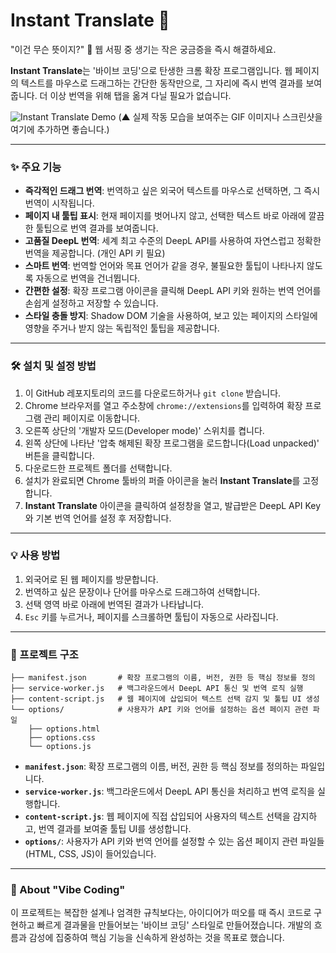 # Instant Translate 🚀

"이건 무슨 뜻이지?" 🤔 웹 서핑 중 생기는 작은 궁금증을 즉시 해결하세요.

**Instant Translate**는 '바이브 코딩'으로 탄생한 크롬 확장 프로그램입니다. 웹 페이지의 텍스트를 마우스로 드래그하는 간단한 동작만으로, 그 자리에 즉시 번역 결과를 보여줍니다. 더 이상 번역을 위해 탭을 옮겨 다닐 필요가 없습니다.

![Instant Translate Demo](https://i.imgur.com/your-demo-image.gif)
(▲ 실제 작동 모습을 보여주는 GIF 이미지나 스크린샷을 여기에 추가하면 좋습니다.)

---

### ✨ 주요 기능

* **즉각적인 드래그 번역**: 번역하고 싶은 외국어 텍스트를 마우스로 선택하면, 그 즉시 번역이 시작됩니다.
* **페이지 내 툴팁 표시**: 현재 페이지를 벗어나지 않고, 선택한 텍스트 바로 아래에 깔끔한 툴팁으로 번역 결과를 보여줍니다.
* **고품질 DeepL 번역**: 세계 최고 수준의 DeepL API를 사용하여 자연스럽고 정확한 번역을 제공합니다. (개인 API 키 필요)
* **스마트 번역**: 번역할 언어와 목표 언어가 같을 경우, 불필요한 툴팁이 나타나지 않도록 자동으로 번역을 건너뜁니다.
* **간편한 설정**: 확장 프로그램 아이콘을 클릭해 DeepL API 키와 원하는 번역 언어를 손쉽게 설정하고 저장할 수 있습니다.
* **스타일 충돌 방지**: Shadow DOM 기술을 사용하여, 보고 있는 페이지의 스타일에 영향을 주거나 받지 않는 독립적인 툴팁을 제공합니다.

---

### 🛠️ 설치 및 설정 방법

1.  이 GitHub 레포지토리의 코드를 다운로드하거나 `git clone` 받습니다.
2.  Chrome 브라우저를 열고 주소창에 `chrome://extensions`를 입력하여 확장 프로그램 관리 페이지로 이동합니다.
3.  오른쪽 상단의 '개발자 모드(Developer mode)' 스위치를 켭니다.
4.  왼쪽 상단에 나타난 '압축 해제된 확장 프로그램을 로드합니다(Load unpacked)' 버튼을 클릭합니다.
5.  다운로드한 프로젝트 폴더를 선택합니다.
6.  설치가 완료되면 Chrome 툴바의 퍼즐 아이콘을 눌러 **Instant Translate**를 고정합니다.
7.  **Instant Translate** 아이콘을 클릭하여 설정창을 열고, 발급받은 DeepL API Key와 기본 번역 언어를 설정 후 저장합니다.

---

### 💡 사용 방법

1.  외국어로 된 웹 페이지를 방문합니다.
2.  번역하고 싶은 문장이나 단어를 마우스로 드래그하여 선택합니다.
3.  선택 영역 바로 아래에 번역된 결과가 나타납니다.
4.  `Esc` 키를 누르거나, 페이지를 스크롤하면 툴팁이 자동으로 사라집니다.

---

### 📂 프로젝트 구조
```
├── manifest.json       # 확장 프로그램의 이름, 버전, 권한 등 핵심 정보를 정의
├── service-worker.js   # 백그라운드에서 DeepL API 통신 및 번역 로직 실행
├── content-script.js   # 웹 페이지에 삽입되어 텍스트 선택 감지 및 툴팁 UI 생성
└── options/            # 사용자가 API 키와 언어를 설정하는 옵션 페이지 관련 파일
    ├── options.html
    ├── options.css
    └── options.js
```

* **`manifest.json`**: 확장 프로그램의 이름, 버전, 권한 등 핵심 정보를 정의하는 파일입니다.
* **`service-worker.js`**: 백그라운드에서 DeepL API 통신을 처리하고 번역 로직을 실행합니다.
* **`content-script.js`**: 웹 페이지에 직접 삽입되어 사용자의 텍스트 선택을 감지하고, 번역 결과를 보여줄 툴팁 UI를 생성합니다.
* **`options/`**: 사용자가 API 키와 번역 언어를 설정할 수 있는 옵션 페이지 관련 파일들(HTML, CSS, JS)이 들어있습니다.

---

### 🌊 About "Vibe Coding"

이 프로젝트는 복잡한 설계나 엄격한 규칙보다는, 아이디어가 떠오를 때 즉시 코드로 구현하고 빠르게 결과물을 만들어보는 '바이브 코딩' 스타일로 만들어졌습니다. 개발의 흐름과 감성에 집중하여 핵심 기능을 신속하게 완성하는 것을 목표로 했습니다.
